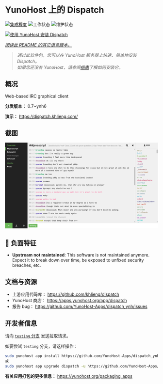 <!--
注意：此 README 由 <https://github.com/YunoHost/apps/tree/master/tools/readme_generator> 自动生成
请勿手动编辑。
-->

# YunoHost 上的 Dispatch

[![集成程度](https://dash.yunohost.org/integration/dispatch.svg)](https://dash.yunohost.org/appci/app/dispatch) ![工作状态](https://ci-apps.yunohost.org/ci/badges/dispatch.status.svg) ![维护状态](https://ci-apps.yunohost.org/ci/badges/dispatch.maintain.svg)

[![使用 YunoHost 安装 Dispatch](https://install-app.yunohost.org/install-with-yunohost.svg)](https://install-app.yunohost.org/?app=dispatch)

*[阅读此 README 的其它语言版本。](./ALL_README.md)*

> *通过此软件包，您可以在 YunoHost 服务器上快速、简单地安装 Dispatch。*  
> *如果您还没有 YunoHost，请参阅[指南](https://yunohost.org/install)了解如何安装它。*

## 概况

Web-based IRC graphical client


**分发版本：** 0.7~ynh6

**演示：** <https://dispatch.khlieng.com/>

## 截图

![Dispatch 的截图](./doc/screenshots/screenshot.png)

## :red_circle: 负面特征

- **Upstream not maintained**: This software is not maintained anymore. Expect it to break down over time, be exposed to unfixed security breaches, etc.

## 文档与资源

- 上游应用代码库： <https://github.com/khlieng/dispatch>
- YunoHost 商店： <https://apps.yunohost.org/app/dispatch>
- 报告 bug： <https://github.com/YunoHost-Apps/dispatch_ynh/issues>

## 开发者信息

请向 [`testing` 分支](https://github.com/YunoHost-Apps/dispatch_ynh/tree/testing) 发送拉取请求。

如要尝试 `testing` 分支，请这样操作：

```bash
sudo yunohost app install https://github.com/YunoHost-Apps/dispatch_ynh/tree/testing --debug
或
sudo yunohost app upgrade dispatch -u https://github.com/YunoHost-Apps/dispatch_ynh/tree/testing --debug
```

**有关应用打包的更多信息：** <https://yunohost.org/packaging_apps>
